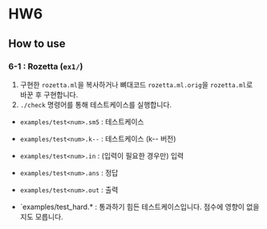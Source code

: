 # HW6
## How to use
### 6-1 : Rozetta (`ex1/`)
1. 구현한 `rozetta.ml`을 복사하거나 뼈대코드 `rozetta.ml.orig`을 `rozetta.ml`로 바꾼 후 구현합니다.
2. `./check` 명령어를 통해 테스트케이스를 실행합니다.

- `examples/test<num>.sm5` : 테스트케이스
- `examples/test<num>.k--` : 테스트케이스 (k-- 버전)
- `examples/test<num>.in`  : (입력이 필요한 경우만) 입력
- `examples/test<num>.ans` : 정답
- `examples/test<num>.out` : 출력

- `examples/test_hard<num>.* : 통과하기 힘든 테스트케이스입니다. 점수에 영향이 없을지도 모릅니다.
